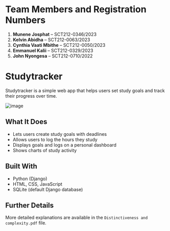 # Team Members and Registration Numbers

1. **Munene Josphat** – SCT212-0346/2023  
2. **Kelvin Abidha** – SCT212-0063/2023  
3. **Cynthia Vaati Mbithe** – SCT212-0050/2023  
4. **Emmanuel Kalii** – SCT212-0329/2023  
5. **John Nyongesa** – SCT212-0710/2022

# Studytracker
Studytracker is a simple web app that helps users set study goals and track their progress over time.

![image](https://github.com/user-attachments/assets/c060e36d-b3df-42c1-a4e0-447930339c29)


## What It Does

- Lets users create study goals with deadlines
- Allows users to log the hours they study
- Displays goals and logs on a personal dashboard
- Shows charts of study activity

## Built With

- Python (Django)
- HTML, CSS, JavaScript
- SQLite (default Django database)

## Further Details

More detailed explanations are available in the `Distinctiveness and complexity.pdf` file.
